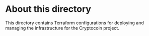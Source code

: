 # About this directory
This directory contains Terraform configurations for deploying and managing the infrastructure for the Cryptocoin project.